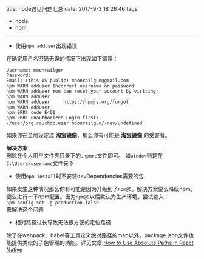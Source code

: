 title: node遇见问题汇总
date: 2017-9-3 18:26:46
tags:
- node
- npm
---

- 使用`npm adduser`出现错误

在确定用户名密码无误的情况下出现如下错误：
```
Username: moonrailgun
Password:
Email: (this IS public) moonrailgun@gmail.com
npm WARN adduser Incorrect username or password
npm WARN adduser You can reset your account by visiting:
npm WARN adduser
npm WARN adduser     https://npmjs.org/forgot
npm WARN adduser
npm ERR! code E401
npm ERR! unauthorized Login first: -/user/org.couchdb.user:moonrailgun/-rev/undefined
```

如果你在全局设定过 **淘宝镜像**，那么你有可能是 **淘宝镜像** 的受害者。

**解决方案**  
删除在个人用户文件夹目录下的`.npmrc`文件即可。
如`window`则是在`C:\Users\username`文件夹下

- 使用`npm install`时不安装devDependencies需要的包

如果发生这种情况那么你有可能是因为升级到了`npm@5`。解决方案要么降级npm，要么进行一下npm配置。因为`npm@5`以后默认为生产环境。尝试输入：  
`npm config set -g production false`  
来解决这个问题

- 相对路径过长导致无法很方便的定位路径

除了在webpack、babel等工具定义绝对路径的map以外，package.json文件也能提供类似的子包管理的功能。详见文章:[How to Use Absolute Paths in React Native](https://medium.com/@davidjwoody/how-to-use-absolute-paths-in-react-native-6b06ae3f65d1)

